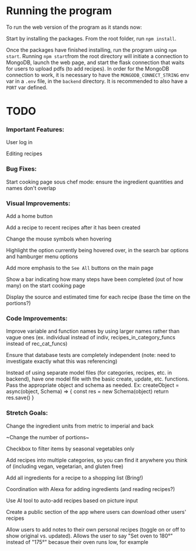 # Running the program

To run the web version of the program as it stands now:

Start by installing the packages. From the root folder, run `npm install`.

Once the packages have finished installing, run the program using `npm start`.
Running `npm start`from the root directory will initiate a connection to MongoDB, launch the web page, and start the flask connection that waits for users to upload pdfs (to add recipes).
In order for the MongoDB connection to work, it is necessary to have the `MONGODB_CONNECT_STRING` env var in a `.env` file, in the `backend` directory. It is recommended to also have a `PORT` var defined.


# TODO

### Important Features:

User log in

Editing recipes



### Bug Fixes:

Start cooking page sous chef mode: ensure the ingredient quantities and names don't overlap



### Visual Improvements:

Add a home button

Add a recipe to recent recipes after it has been created

Change the mouse symbols when hovering

Highlight the option currently being hovered over, in the search bar options and hamburger menu options

Add more emphasis to the `See All` buttons on the main page

Show a bar indicating how many steps have been completed (out of how many) on the start cooking page

Display the source and estimated time for each recipe (base the time on the portions?)



### Code Improvements:

Improve variable and function names by using larger names rather than vague ones (ex. individual instead of indiv, recipes_in_category_funcs instead of rec_cat_funcs)

Ensure that database tests are completely independent (note: need to investigate exactly what this was referencing)

Instead of using separate model files (for categories, recipes, etc. in backend), have one model file with the basic create, update, etc. functions. Pass the appropriate object and schema as needed. 
Ex: createObject = async(object, Schema) => {
  const res = new Schema(object) 
  return res.save()
}



### Stretch Goals:

Change the ingredient units from metric to imperial and back

~Change the number of portions~

Checkbox to filter items by seasonal vegetables only 

Add recipes into multiple categories, so you can find it anywhere you think of (including vegan, vegetarian, and gluten free)

Add all ingredients for a recipe to a shopping list (Bring!)

Coordination with Alexa for adding ingredients (and reading recipes?)

Use AI tool to auto-add recipes based on picture input

Create a public section of the app where users can download other users' recipes

Allow users to add notes to their own personal recipes (toggle on or off to show original vs. updated). Allows the user to say "Set oven to 180°" instead of "175°" becasue their oven runs low, for example
